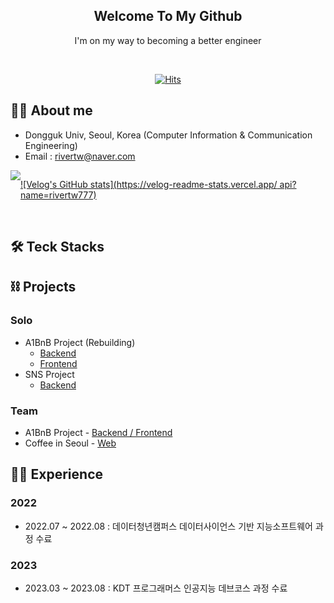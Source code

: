 <div align="center">

  
<h2> Welcome To My Github </h2> 
  
  I'm on my way to becoming a better engineer <br>
  
  
 <div align="center">
    <br>
   
[![Hits](https://hits.seeyoufarm.com/api/count/incr/badge.svg?url=https%3A%2F%2Fgithub.com%2Frivertw777%2Fhit-counter&count_bg=%2379C83D&title_bg=%23555555&icon=&icon_color=%23E7E7E7&title=hits&edge_flat=false)](https://hits.seeyoufarm.com)

</div>
  
</div>

## 🧑‍💻 About me
- Dongguk Univ, Seoul, Korea (Computer Information & Communication Engineering)
- Email : rivertw@naver.com

<div style="display:flex; flex-direction:row;">
    <a href="https://velog.io/@nickygod">
        <img src="https://img.shields.io/badge/
        Velog-20c997?style=for-the-badge&logo=Vimeo&logoColor=white"> 
    </a>
  
[![Velog's GitHub stats](https://velog-readme-stats.vercel.app/
api?name=rivertw777)](https://github.com/rivertw777/velog-readme-stats)
</div><br>

## 🛠️ Teck Stacks

## ⛓ Projects
### Solo
- A1BnB Project (Rebuilding)
  - [Backend](https://github.com/rivertw777/A1BnB-Backend)
  - [Frontend](https://github.com/rivertw777/A1BnB-Frontend)
- SNS Project
  - [Backend](https://github.com/rivertw777/SNS-Backend)

### Team
- A1BnB Project - [Backend / Frontend](https://github.com/rivertw777/a1bnbSub)
- Coffee in Seoul - [Web](https://github.com/rivertw777/Coffee-in-Seoul)

## 🏃‍♀️ Experience
### 2022
- 2022.07 ~ 2022.08 : 데이터청년캠퍼스 데이터사이언스 기반 지능소프트웨어 과정 수료
### 2023
- 2023.03 ~ 2023.08 : KDT 프로그래머스 인공지능 데브코스 과정 수료


